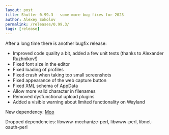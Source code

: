 ```yaml
---
layout: post
title: Shutter 0.99.3 - some more bug fixes for 2023
author: Alexey Sokolov
permalink: /releases/0.99.3/
tags: [release]
---
```


After a long time there is another bugfix release:

* Improved code quality a bit, added a few unit tests (thanks to Alexander Ruzhnikov!)
* Fixed font size in the editor
* Fixed loading of profiles
* Fixed crash when taking too small screenshots
* Fixed appearance of the web capture button
* Fixed XML schema of AppData
* Allow more valid character in filenames
* Removed dysfunctional upload plugins
* Added a visible warning about limited functionality on Wayland

New dependency: [Moo](https://metacpan.org/pod/Moo)

Dropped dependencies: libwww-mechanize-perl, libwww-perl, libnet-oauth-perl
